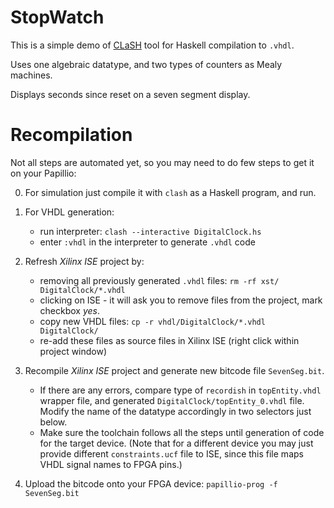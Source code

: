 StopWatch
=========

This is a simple demo of [CLaSH](http://www.clash-lang.org/)
tool for Haskell compilation to `.vhdl`.

Uses one algebraic datatype, and two types of counters as Mealy machines.

Displays seconds since reset on a seven segment display.

Recompilation
=============
Not all steps are automated yet, so you may need to do few steps to
get it on your Papillio:

0. For simulation just compile it with `clash` as a Haskell program, and run.

1. For VHDL generation:
    * run interpreter: `clash --interactive DigitalClock.hs`
    * enter `:vhdl` in the interpreter to generate `.vhdl` code
   
2. Refresh _Xilinx ISE_ project by:
    * removing all previously generated `.vhdl` files:
       `rm -rf xst/ DigitalClock/*.vhdl`
    * clicking on ISE - it will ask you to remove files from the project, mark checkbox _yes_.
    * copy new VHDL files: `cp -r vhdl/DigitalClock/*.vhdl DigitalClock/`
    * re-add these files as source files in Xilinx ISE (right click within project window)
    
3. Recompile _Xilinx ISE_ project and generate new bitcode file `SevenSeg.bit`.
    * If there are any errors, compare type of `recordish` in `topEntity.vhdl` wrapper file,
    and generated `DigitalClock/topEntity_0.vhdl` file. Modify the name of the datatype accordingly in two selectors just below.
    * Make sure the toolchain follows all the steps until generation of code for the target device.
        (Note that for a different device you may just provide different `constraints.ucf` file to ISE,
        since this file maps VHDL signal names to FPGA pins.)
        
4. Upload the bitcode onto your FPGA device: `papillio-prog -f SevenSeg.bit`
